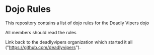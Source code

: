 Dojo Rules
==========

This repository contains a list of dojo rules for the Deadly Vipers dojo

All members should read the rules

Link back to the deadlyvipers organization which started it all ("https://github.com/deadlyvipers").

